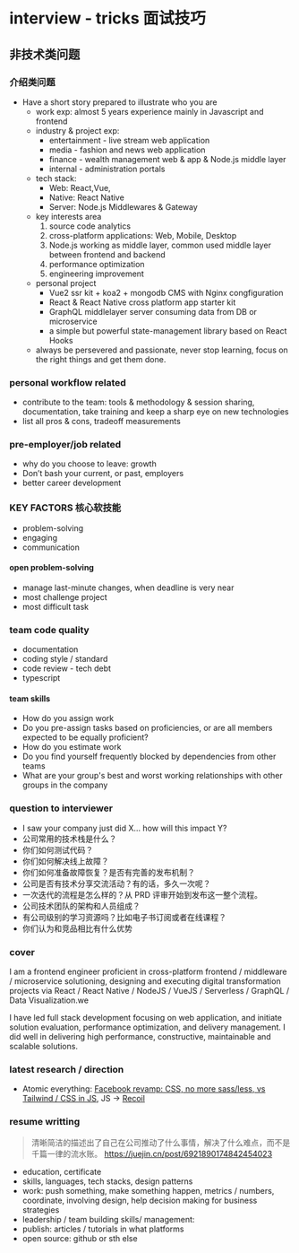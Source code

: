 # interview - tricks 面试技巧

## 非技术类问题

### 介绍类问题

- Have a short story prepared to illustrate who you are
  - work exp: almost 5 years experience mainly in Javascript and frontend
  - industry & project exp:
    - entertainment - live stream web application
    - media - fashion and news web application
    - finance - wealth management web & app & Node.js middle layer
    - internal - administration portals
  - tech stack:
    - Web: React,Vue,
    - Native: React Native
    - Server: Node.js Middlewares & Gateway
  - key interests area
    1. source code analytics
    2. cross-platform applications: Web, Mobile, Desktop
    3. Node.js working as middle layer, common used middle layer between frontend and backend
    4. performance optimization
    5. engineering improvement
  - personal project
    - Vue2 ssr kit + koa2 + mongodb CMS with Nginx congfiguration
    - React & React Native cross platform app starter kit
    - GraphQL middlelayer server consuming data from DB or microservice
    - a simple but powerful state-management library based on React Hooks
  - always be persevered and passionate, never stop learning, focus on the right things and get them done.

### personal workflow related

- contribute to the team: tools & methodology & session sharing, documentation, take training and keep a sharp eye on new technologies
- list all pros & cons, tradeoff measurements

### pre-employer/job related

- why do you choose to leave: growth
- Don’t bash your current, or past, employers
- better career development

### KEY FACTORS 核心软技能

- problem-solving
- engaging
- communication

#### open problem-solving

- manage last-minute changes, when deadline is very near
- most challenge project
- most difficult task

### team code quality

- documentation
- coding style / standard
- code review - tech debt
- typescript

#### team skills

- How do you assign work
- Do you pre-assign tasks based on proficiencies, or are all members expected to be equally proficient?
- How do you estimate work
- Do you find yourself frequently blocked by dependencies from other teams
- What are your group's best and worst working relationships with other groups in the company

### question to interviewer

- I saw your company just did X… how will this impact Y?
- 公司常用的技术栈是什么？
- 你们如何测试代码？
- 你们如何解决线上故障？
- 你们如何准备故障恢复？是否有完善的发布机制？
- 公司是否有技术分享交流活动？有的话，多久一次呢？
- 一次迭代的流程是怎么样的？从 PRD 评审开始到发布这一整个流程。
- 公司技术团队的架构和人员组成？
- 有公司级别的学习资源吗？比如电子书订阅或者在线课程？
- 你们认为和竞品相比有什么优势

### cover

I am a frontend engineer proficient in cross-platform frontend / middleware / microservice solutioning, designing and executing digital transformation projects via React / React Native / NodeJS / VueJS / Serverless / GraphQL / Data Visualization.we

I have led full stack development focusing on web application, and initiate solution evaluation, performance optimization, and delivery management. I did well in delivering high performance, constructive, maintainable and scalable solutions.


### latest research / direction

- Atomic everything: [Facebook revamp: CSS, no more sass/less, vs Tailwind / CSS in JS](https://juejin.cn/post/6917073600474415117), JS -> [Recoil](https://juejin.cn/post/6881493149261250568)

### resume writting

> 清晰简洁的描述出了自己在公司推动了什么事情，解决了什么难点，而不是千篇一律的流水账。
> <https://juejin.cn/post/6921890174842454023>

- education, certificate
- skills, languages, tech stacks, design patterns
- work: push something, make something happen, metrics / numbers, coordinate, involving design, help decision making for business strategies
- leadership / team building skills/ management:
- publish: articles / tutorials in what platforms
- open source: github or sth else
